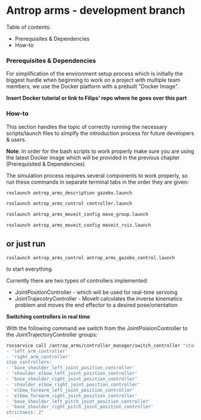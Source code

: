 # Antrop arms - development branch

Table of contents:

- Prerequisites & Dependencies 
- How-to

### Prerequisites & Dependencies 

For simplification of the environment setup process which is initially the biggest hurdle when beginning to work on a project with multiple team members, we use the Docker platform with a prebuilt "Docker Image". 

**Insert Docker tutorial or link to Filips' repo where he goes over this part**

### How-to

This section handles the topic of correctly running the necessary scripts/launch files to simplfy the introduction process for future developers & users.

**Note**:
In order for the bash scripts to work properly make sure you are using the latest Docker image which will be provided in the previous chapter (Prerequisited & Dependencies) 

The simulation process requires several components to work properly, so run these commands in separate terminal tabs in the order they are given:

```bash
roslaunch antrop_arms_description gazebo.launch
```

```bash
roslaunch antrop_arms_control controller.launch
```

```bash
roslaunch antrop_arms_moveit_config move_group.launch
```

```bash
roslaunch antrop_arms_moveit_config moveit_rviz.launch
```

## or just run
```
roslaunch antrop_arms_control antrop_arms_gazebo_control.launch 
```
to start everything. 

Currently there are two types of controllers implemented: 

* JointPositionController - which will be used for real-time servoing
* JointTrajecotryController - MoveIt calculates the inverse kinematics problem and moves the end effector to a desired pose/orientation

**Switching controllers in real time**

With the following command we switch from the JointPoisionController to the JointTrajectoryController groups:

```bash
rosservice call /antrop_arms/controller_manager/switch_controller "start_controllers:                                                                                                                                                                                                  
- 'left_arm_controller'
- 'right_arm_controller'                                      
stop_controllers:                                                   
- 'base_shoulder_left_joint_position_controller'
- 'shoulder_elbow_left_joint_position_controller'
- 'base_shoulder_right_joint_position_controller'
- 'shoulder_elbow_right_joint_position_controller'
- 'elbow_forearm_left_joint_position_controller'
- 'elbow_forearm_right_joint_position_controller'
- 'base_shoulder_left_pitch_joint_position_controller'
- 'base_shoulder_right_pitch_joint_position_controller'                                      
strictness: 2"
```

